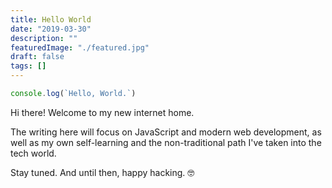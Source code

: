 ```yaml
---
title: Hello World
date: "2019-03-30"
description: ""
featuredImage: "./featured.jpg"
draft: false
tags: []
---
```


```js
console.log(`Hello, World.`)
```

Hi there! Welcome to my new internet home.

The writing here will focus on JavaScript and modern web development, as well as my own self-learning and the non-traditional path I've taken into the tech world.

Stay tuned. And until then, happy hacking. 🤓
